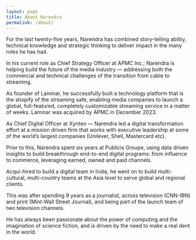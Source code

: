 ```yaml
---
layout: page
title: About Narendra
permalink: /about/
---
```

For the last twenty-five years, Narendra has combined story-telling ability, technical knowledge and strategic thinking to deliver impact in the many roles he has had.

In his current role as Chief Strategy Officer at APMC Inc.; Narendra is helping build the future of the media industry — addressing both the commercial and technical challenges of the transition from cable to streaming. 

As founder of Laminar, he successfully built a technology platform that is the shopify of the streaming safe, enabling media companies to launch a global, full-featured, completely customizable streaming service in a matter of weeks. Laminar was acquired by APMC in December 2023.

As Chief Digital Officer at Xynteo — Narendra led a digital transformation effort at a mission driven firm that works with executive leadership at some of the world’s largest companies (Unilever, Shell, Mastercard etc).

Prior to this, Narendra spent six years at Publicis Groupe, using data driven insights to build breakthrough end-to-end digital programs: from influence to commerce, leveraging earned, owned and paid channels. 

Acqui-hired to build a digital team in India, he went on to build multi-cultural, multi-country teams at the Asia level to serve global and regional clients. 

This was after spending 9 years as a journalist, across television (CNN-IBN) and print (Mint-Wall Street Journal), and being part of the launch team of two television channels.

He has always been passionate about the power of computing and the imagination of science fiction, and is driven by the need to make a real dent in the world.